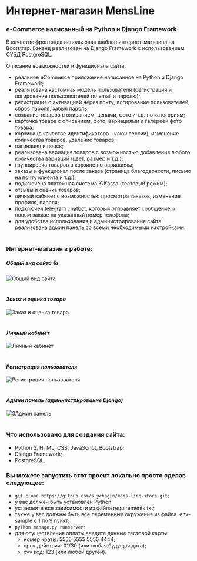 # Интернет-магазин MensLine
### e-Commerce написанный на Python и Django Framework.

В качестве фронтэнда использован шаблон интернет-магазина на Bootstrap.
Бэкэнд реализован на Django Framework с использованием СУБД PostgreSQL.

Описание возможностей и функционала сайта:
- реальное eCommerce приложение написанное на Python и Django Framework;
- реализована кастомная модель пользователя (регистрация и логирование пользоввателей по email и паролю);
- регистрация с активацией через почту, логирование пользователей, сброс пароля, забыл пароль;
- создание товаров с описанием, ценами, фото и т.д. по категориям;
- карточка товара с описанием, фото, вариациями и галереей фото товара;
- корзина (в качестве идентификатора - ключ сессии), изменение количества товаров, удаление товаров;
- пагинация и поиск;
- реализована вариация товаров с возможностью добавления любого количества вариаций (цвет, размер и т.д.);
- группировка товаров в корзине по вариациям;
- заказы и функционал после заказа (страница благодарности, письмо на почту клиента и т.д.);
- подключена платежная система ЮKassa (тестовый режим);
- отзывы и оценка товаров;
- личный кабинет с возможностью просмотра заказов, изменение профиля, пароля;
- подключен telegram chatbot, который отправляет сообщение о новом заказе на указанный номер телефона;
- для удобства использования и администрирования сайта реализована админ панель со всеми необходимыми настройками.
#
### Интернет-магазин в работе:

#### *Общий вид сайта* :+1:
![Общий вид сайта](https://github.com/slychagin/mens-line-store/blob/master/demo_gifs/%D0%9E%D0%B1%D1%89%D0%B8%D0%B9%20%D0%B2%D0%B8%D0%B4.gif)
#

#### *Заказ и оценка товара*
![Заказ и оценка товара](https://github.com/slychagin/mens-line-store/blob/master/demo_gifs/%D0%97%D0%B0%D0%BA%D0%B0%D0%B7%20%D0%B8%20%D0%BE%D1%86%D0%B5%D0%BD%D0%BA%D0%B0%20%D1%82%D0%BE%D0%B2%D0%B0%D1%80%D0%B0.gif)
#

#### *Личный кабинет*
![Личный кабинет](https://github.com/slychagin/mens-line-store/blob/master/demo_gifs/%D0%9B%D0%B8%D1%87%D0%BD%D1%8B%D0%B9%20%D0%BA%D0%B0%D0%B1%D0%B8%D0%BD%D0%B5%D1%82.gif)
#

#### *Регистрация пользователя*
![Регистрация пользователя](https://github.com/slychagin/mens-line-store/blob/master/demo_gifs/%D0%A0%D0%B5%D0%B3%D0%B8%D1%81%D1%82%D1%80%D0%B0%D1%86%D0%B8%D1%8F%20%D0%BF%D0%BE%D0%BB%D1%8C%D0%B7%D0%BE%D0%B2%D0%B0%D1%82%D0%B5%D0%BB%D1%8F.gif)
#

#### *Админ панель (администрирование Django)*
![ЗАдмин панель](https://github.com/slychagin/mens-line-store/blob/master/demo_gifs/%D0%90%D0%B4%D0%BC%D0%B8%D0%BD%20%D0%BF%D0%B0%D0%BD%D0%B5%D0%BB%D1%8C.gif)
#

### Что использовано для создания сайта:
- Python 3, HTML, CSS, JavaScript, Bootstrap;
- Django Framework;
- PostgreSQL.

### Вы можете запустить этот проект локально просто сделав следующее:
- `git clone https://github.com/slychagin/mens-line-store.git`;
- у вас должен быть установлен Python;
- установите все зависимости из файла requirements.txt;
- также у вас должны быть все переменные окружения из файла .env-sample с 1 по 9 пункт;
- `python manage.py runserver`;
- для осуществления оплаты введите данные тестовой карты:
  - номер краты: 5555 5555 5555 4444;
  - срок действия: 01/30 (или любая будущая дата);
  - cvv код: 123 (или любой другой).
